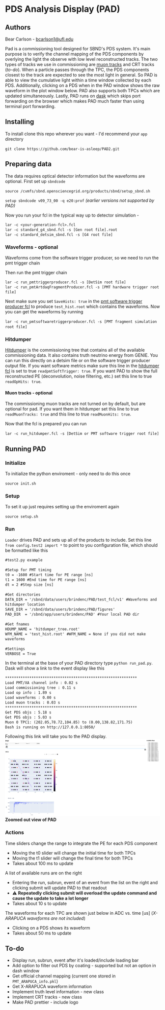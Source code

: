 # PDS Analysis Display (PAD)

## Authors
Bear Carlson - bcarlson1@ufl.edu

Pad is a commissioning tool designed for SBND's PDS system. It's main purpose is to verify the channel mapping of the PDS components by overlying the light the observe with low level reconstructed tracks. The two types of tracks we use in commissioning are [muon tracks](https://github.com/SBNSoftware/sbndcode/blob/develop/sbndcode/Commissioning/MuonTrackProducer_module.cc) and CRT tracks (*to-do*). When a particle passes through the TPC, the PDS components closest to the track are expected to see the most light in general. So PAD is able to view the cumulative light within a time window collected by each PDS. Additionally, clicking on a PDS when in the PAD window shows the raw waveform in the plot window below. PAD also supports both TPCs which are updated simultaneously. Lastly, PAD runs on [dask](https://www.dask.org/) which skips port forwarding on the browser which makes PAD much faster than using terminal port forwarding.

## Installing
To install clone this repo wherever you want - I'd recommend your `app` directory

`git clone https://github.com/bear-is-asleep/PAD2.git`


## Preparing data
The data requires optical detector information but the waveforms are optional. First set up `sbndcode`

`source /cvmfs/sbnd.opensciencegrid.org/products/sbnd/setup_sbnd.sh`

`setup sbndcode v09_73_00 -q e20:prof` *(earlier versions not supported by PAD)*

Now you run your fcl in the typical way up to detector simulation - 
```
lar -c <your-generation-fcl>.fcl
lar -c standard_g4_sbnd.fcl -s [Gen root file].root
lar -c standard_detsim_sbnd.fcl -s [G4 root file]
```

### Waveforms - optional
Waveforms come from the software trigger producer, so we need to run the pmt trigger chain

Then run the pmt trigger chain
```
lar -c run_pmttriggerproducer.fcl -s [DetSim root file]
lar -c run_pmtArtdaqFragmentProducer.fcl -s [PMT hardware trigger root file]
```

Next make sure you set `SaveHists: true` in the [pmt software trigger producer fcl](https://github.com/SBNSoftware/sbndcode/blob/b93d59d593f94e7f91c903fda60c3edbb2e3fb1c/sbndcode/Trigger/PMT/pmtsoftwaretriggerproducer.fcl) to produce `test_hist.root` which contains the waveforms. Now you can get the waveforms by running 

`lar -c run_pmtsoftwaretriggerproducer.fcl -s [PMT fragment simulation root file]`

### Hitdumper
[Hitdumper](https://github.com/SBNSoftware/sbndcode/blob/develop/sbndcode/Commissioning/HitDumper_module.cc) is the commissioning tree that contains all of the available commissioning data. It also contains truth neutrino energy from GENIE. You can run this directly on a detsim file or on the software trigger producer output file. If you want software metrics make sure this line in the [hitdumper fcl](https://github.com/SBNSoftware/sbndcode/blob/develop/sbndcode/Commissioning/fcls/hitdumpermodule.fcl) is set to true `readpmtSoftTrigger: true`. If you want PAD to show the full reconstructed PE (deconvolution, noise filtering, etc.) set this line to true `readOpHits: true`.

#### Muon tracks - optional
The commissioning muon tracks are not turned on by default, but are optional for pad. If you want them in hitdumper set this line to true `readMuonTracks: true` and this line to true `readMuonHits: true`.

Now that the fcl is prepared you can run 

`lar -c run_hitdumper.fcl -s [DetSim or PMT software trigger root file]`

## Running PAD

### Initialize
To initialize the python enviroment - only need to do this once

`source init.sh`

### Setup
To set it up just requires setting up the enviroment again

`source setup.sh`

### Run
`Loader` drives PAD and sets up all of the products to include. Set this line `from config.test2 import *` to point to you configuration file, which should be formatted like this

```
#test2.py example

#Setup for PMT timing
t0 = -1600 #Start time for PE range [ns]
t1 = 1600 #End time for PE range [ns]
dt = 2 #Step size [ns]

#Get directories
DATA_DIR = '/sbnd/data/users/brindenc/PAD/test_fcl/v1' #Waveforms and hitdumper location
SAVE_DIR = '/sbnd/data/users/brindenc/PAD/figures' 
PAD_DIR  = '/sbnd/app/users/brindenc/PAD' #Your local PAD dir

#Get fnames
HDUMP_NAME = 'hitdumper_tree.root'
WFM_NAME = 'test_hist.root' #WFM_NAME = None if you did not make waveforms

#Settings
VERBOSE = True
```

In the terminal at the base of your PAD directory type `python run_pad.py`. Dask will show a link to the event display like this

```
************************************************************
Load PMT/XA channel info : 0.02 s
Load commissioning tree : 0.11 s
Load op info : 1.89 s
Load waveforms : 0.00 s
Load muon tracks : 0.03 s
************************************************************
Get PDS objs : 5.18 s
Get PDS objs : 5.03 s
Muon 0 TPC1: (202.05,78.72,104.85) to (0.00,138.82,171.75)
Dash is running on http://127.0.0.1:8050/
```
Following this link will take you to the PAD display.
![PAD](https://github.com/bear-is-asleep/PAD2/blob/master/Images/PAD.png)
**Zoomed out view of PAD**
### Actions
Time sliders change the range to integrate the PE for each PDS component
* Moving the t0 slider will change the initial time for both TPCs
* Moving the t1 slider will change the final time for both TPCs
* Takes about 100 ms to update

A list of available runs are on the right
* Entering the run, subrun, event of an event from the list on the right and clicking submit will update PAD to that readout
* ⚠️ **Repeatedly clicking submit will overload the update command and cause the update to take a lot longer**
* Takes about 10 s to update

The waveforms for each TPC are shown just below in ADC vs. time [us] (*X-ARAPUCA waveforms are not included*)
* Clicking on a PDS shows its waveform
* Takes about 50 ms to update


## To-do 
* Display run, subrun, event after it's loaded/include loading bar
* Add option to filter out PDS by coating - supported but not an option in dash window
* Get official channel mapping (current one stored in `PMT_ARAPUCA_info.pkl`)
* Get X-ARAPUCA waveform information
* Implement truth level information - new class
* Implement CRT tracks - new class
* Make PAD prettier - include logo
